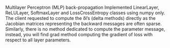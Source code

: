 Multilayer Perceptron (MLP) back-propagation
Implemented LinearLayer, ReLULayer, SoftmaxLayer and LossCrossEntropy classes using numpy only.
The client requested to compute the δl’s (delta methods) directly as the Jacobian matrices representing the backward messages are often sparse.
Similarly, there is no method dedicated to compute the parameter message, instead,
you will find grad method computing the gradient of loss with respect to all layer parameters.
